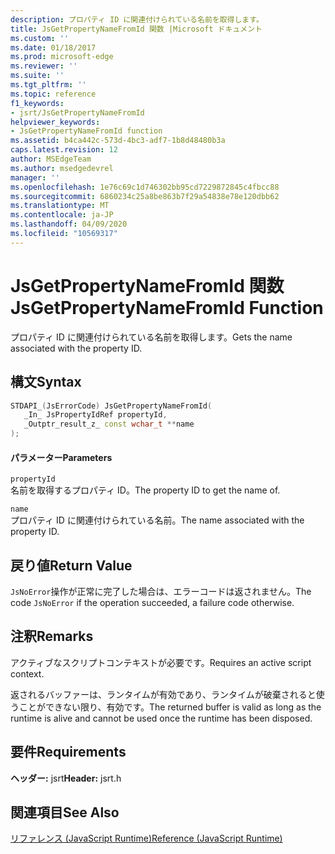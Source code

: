 ```yaml
---
description: プロパティ ID に関連付けられている名前を取得します。
title: JsGetPropertyNameFromId 関数 |Microsoft ドキュメント
ms.custom: ''
ms.date: 01/18/2017
ms.prod: microsoft-edge
ms.reviewer: ''
ms.suite: ''
ms.tgt_pltfrm: ''
ms.topic: reference
f1_keywords:
- jsrt/JsGetPropertyNameFromId
helpviewer_keywords:
- JsGetPropertyNameFromId function
ms.assetid: b4ca442c-573d-4bc3-adf7-1b8d48480b3a
caps.latest.revision: 12
author: MSEdgeTeam
ms.author: msedgedevrel
manager: ''
ms.openlocfilehash: 1e76c69c1d746302bb95cd7229872845c4fbcc88
ms.sourcegitcommit: 6860234c25a8be863b7f29a54838e78e120dbb62
ms.translationtype: MT
ms.contentlocale: ja-JP
ms.lasthandoff: 04/09/2020
ms.locfileid: "10569317"
---
```

# <span data-ttu-id="794a9-103">JsGetPropertyNameFromId 関数</span><span class="sxs-lookup"><span data-stu-id="794a9-103">JsGetPropertyNameFromId Function</span></span>
<span data-ttu-id="794a9-104">プロパティ ID に関連付けられている名前を取得します。</span><span class="sxs-lookup"><span data-stu-id="794a9-104">Gets the name associated with the property ID.</span></span>  
  
## <span data-ttu-id="794a9-105">構文</span><span class="sxs-lookup"><span data-stu-id="794a9-105">Syntax</span></span>  
  
```cpp  
STDAPI_(JsErrorCode) JsGetPropertyNameFromId(  
   _In_ JsPropertyIdRef propertyId,  
   _Outptr_result_z_ const wchar_t **name  
);  
```  
  
#### <span data-ttu-id="794a9-106">パラメーター</span><span class="sxs-lookup"><span data-stu-id="794a9-106">Parameters</span></span>  
 `propertyId`  
 <span data-ttu-id="794a9-107">名前を取得するプロパティ ID。</span><span class="sxs-lookup"><span data-stu-id="794a9-107">The property ID to get the name of.</span></span>  
  
 `name`  
 <span data-ttu-id="794a9-108">プロパティ ID に関連付けられている名前。</span><span class="sxs-lookup"><span data-stu-id="794a9-108">The name associated with the property ID.</span></span>  
  
## <span data-ttu-id="794a9-109">戻り値</span><span class="sxs-lookup"><span data-stu-id="794a9-109">Return Value</span></span>  
 <span data-ttu-id="794a9-110">`JsNoError`操作が正常に完了した場合は、エラーコードは返されません。</span><span class="sxs-lookup"><span data-stu-id="794a9-110">The code `JsNoError` if the operation succeeded, a failure code otherwise.</span></span>  
  
## <span data-ttu-id="794a9-111">注釈</span><span class="sxs-lookup"><span data-stu-id="794a9-111">Remarks</span></span>  
 <span data-ttu-id="794a9-112">アクティブなスクリプトコンテキストが必要です。</span><span class="sxs-lookup"><span data-stu-id="794a9-112">Requires an active script context.</span></span>  
  
 <span data-ttu-id="794a9-113">返されるバッファーは、ランタイムが有効であり、ランタイムが破棄されると使うことができない限り、有効です。</span><span class="sxs-lookup"><span data-stu-id="794a9-113">The returned buffer is valid as long as the runtime is alive and cannot be used once the runtime has been disposed.</span></span>  
  
## <span data-ttu-id="794a9-114">要件</span><span class="sxs-lookup"><span data-stu-id="794a9-114">Requirements</span></span>  
 <span data-ttu-id="794a9-115">**ヘッダー:** jsrt</span><span class="sxs-lookup"><span data-stu-id="794a9-115">**Header:** jsrt.h</span></span>  
  
## <span data-ttu-id="794a9-116">関連項目</span><span class="sxs-lookup"><span data-stu-id="794a9-116">See Also</span></span>  
 [<span data-ttu-id="794a9-117">リファレンス (JavaScript Runtime)</span><span class="sxs-lookup"><span data-stu-id="794a9-117">Reference (JavaScript Runtime)</span></span>](../chakra-hosting/reference-javascript-runtime.md)
